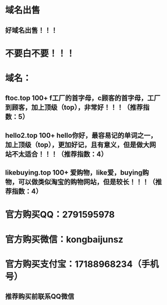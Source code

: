 # 域名出售

## 好域名出售！！！

# 不要白不要！！！

# 域名：

## ftoc.top          100+          f工厂的首字母，c顾客的首字母，工厂到顾客，加上顶级（top），非常好！！！（推荐指数：5）

## hello2.top          100+          hello你好，最容易记的单词之一，加上顶级（top），更加好记，且有意义，但是做大网站不太适合！！！（推荐指数：4）

## likebuying.top          100+          爱购物，like爱，buying购物，可以做类似淘宝的购物网站，但是较长！！！（推荐指数：4）


# 官方购买QQ：2791595978

# 官方购买微信：kongbaijunsz

# 官方购买支付宝：17188968234（手机号）

## 推荐购买前联系QQ微信
